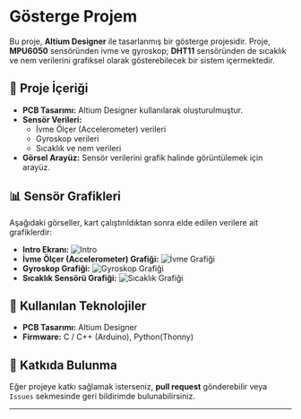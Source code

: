 # Gösterge Projem

Bu proje, **Altium Designer** ile tasarlanmış bir gösterge projesidir.
Proje, **MPU6050** sensöründen ivme ve gyroskop; **DHT11** sensöründen de sıcaklık ve nem verilerini grafiksel olarak gösterebilecek bir sistem içermektedir.


## 📌 Proje İçeriği
- **PCB Tasarımı:** Altium Designer kullanılarak oluşturulmuştur.
- **Sensör Verileri:**
  - İvme Ölçer (Accelerometer) verileri
  - Gyroskop verileri
  - Sıcaklık ve nem verileri
- **Görsel Arayüz:** Sensör verilerini grafik halinde görüntülemek için arayüz.


## 📊 Sensör Grafikleri

Aşağıdaki görseller, kart çalıştırıldıktan sonra elde edilen verilere ait grafiklerdir:

- **Intro Ekranı:** ![Intro](images/kart/intro2.png)
- **İvme Ölçer (Accelerometer) Grafiği:** ![İvme Grafiği](images/kart//acc.png)
- **Gyroskop Grafiği:** ![Gyroskop Grafiği](images/kart/gyro.png)
- **Sıcaklık Sensörü Grafiği:** ![Sıcaklık Grafiği](images/kart/temp.png)


## 🔧 Kullanılan Teknolojiler
- **PCB Tasarımı:** Altium Designer
- **Firmware:** C / C++ (Arduino), Python(Thonny)


## 📌 Katkıda Bulunma
Eğer projeye katkı sağlamak isterseniz, **pull request** gönderebilir veya `Issues` sekmesinde geri bildirimde bulunabilirsiniz.

---

